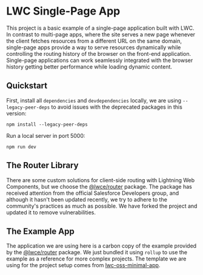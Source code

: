 # LWC Single-Page App  

This project is a basic example of a single-page application built with LWC. In
contrast to multi-page apps, where the site serves a new page whenever the
client fetches resources from a different URL on the same domain, single-page
apps provide a way to serve resources dynamically while controlling the routing
history of the browser on the front-end application. Single-page applications
can work seamlessly integrated with the browser history getting better
performance while loading dynamic content. 

## Quickstart 

First, install all `dependencies` and `devdependencies` locally, we are using 
`--legacy-peer-deps` to avoid issues with the deprecated packages in this version:

```
npm install --legacy-peer-deps
```

Run a local server in port 5000:

```
npm run dev
```

## The Router Library 

There are some custom solutions for client-side routing with Lightning Web
Components, but we choose the
[@lwce/router](https://github.com/LWC-Essentials/router) package. The package
has received attention from the official Salesforce Developers group, and
although it hasn't been updated recently, we try to adhere to the community's
practices as much as possible. We have forked the project and updated it to
remove vulnerabilities.

## The Example App

The application we are using here is a carbon copy of the example provided by the
[@lwce/router](https://github.com/LWC-Essentials/router) package. We just
bundled it using `rollup` to use the example as a reference for more complex
projects. The template we are using for the project setup comes from
[lwc-oss-minimal-app](https://github.com/metasintaxis/lwc-oss-single-page-app.git).
